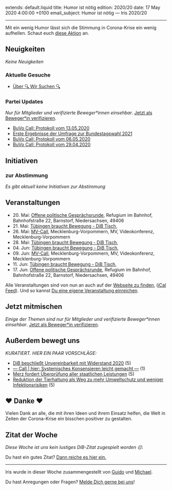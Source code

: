 
extends: default.liquid
title: Humor ist nötig
edition: 2020/20
date: 17 May 2020 4:00:00 +0100
email_subject: Humor ist nötig — Iris 2020/20

---
Mit ein wenig Humor lässt sich die Stimmung in Corona-Krise ein wenig aufhellen. Schaut euch [diese Aktion](https://www.nordkurier.de/mecklenburg-vorpommern/schweriner-cafe-besucher-tragen-schwimmnudel-huete-1339364905.html) an.

## Neuigkeiten

_Keine Neuigkeiten_

### Aktuelle Gesuche

 - [Über 🔍 Wir Suchen 🔍](https://marktplatz.dib.de/t/ueber-wir-suchen/8837)

### Partei Updates

_Nur für Mitglieder und verifizierte Beweger\*innen einsehbar_. [Jetzt als Beweger\*in verifizieren](https://dib.de/bewegerin-werden/).

 - [BuVo Call: Protokoll vom 13.05.2020](https://marktplatz.dib.de/t/buvo-call-protokoll-vom-13-05-2020/34446)
 - [Erste Ergebnisse der Umfrage zur Bundestagswahl 2021](https://marktplatz.dib.de/t/erste-ergebnisse-der-umfrage-zur-bundestagswahl-2021/34399)
 - [BuVo Call: Protokoll vom 06.05.2020](https://marktplatz.dib.de/t/buvo-call-protokoll-vom-06-05-2020/34385)
 - [BuVo Call: Protokoll vom 29.04.2020](https://marktplatz.dib.de/t/buvo-call-protokoll-vom-29-04-2020/34295)

## Initiativen

### zur Abstimmung
_Es gibt aktuell keine Initiativen zur Abstimmung_

## Veranstaltungen

 - 20.&nbsp;Mai: [Offene politische Gesprächsrunde](https://dib.de/veranstaltungen/offene-politische-gespraechsrunde-2020-05-20/), Refugium im Bahnhof, Bahnhofstraße 22, Barnstorf, Niedersachsen, 49406
 - 21.&nbsp;Mai: [Tübingen braucht Bewegung - DiB Tisch](https://dib.de/veranstaltungen/tuebingen-braucht-bewegung-dib-tisch-2-2020-05-21/), 
 - 26.&nbsp;Mai: [MV-Call](https://dib.de/veranstaltungen/mv-call/), Mecklenburg-Vorpommern, MV, Videokonferenz, Mecklenburg-Vorpommern
 - 28.&nbsp;Mai: [Tübingen braucht Bewegung - DiB Tisch](https://dib.de/veranstaltungen/tuebingen-braucht-bewegung-dib-tisch-2-2020-05-28/), 
 - 04.&nbsp;Jun: [Tübingen braucht Bewegung - DiB Tisch](https://dib.de/veranstaltungen/tuebingen-braucht-bewegung-dib-tisch-2-2020-06-04/), 
 - 09.&nbsp;Jun: [MV-Call](https://dib.de/veranstaltungen/mv-call/), Mecklenburg-Vorpommern, MV, Videokonferenz, Mecklenburg-Vorpommern
 - 11.&nbsp;Jun: [Tübingen braucht Bewegung - DiB Tisch](https://dib.de/veranstaltungen/tuebingen-braucht-bewegung-dib-tisch-2-2020-06-11/), 
 - 17.&nbsp;Jun: [Offene politische Gesprächsrunde](https://dib.de/veranstaltungen/offene-politische-gespraechsrunde-2020-06-17/), Refugium im Bahnhof, Bahnhofstraße 22, Barnstorf, Niedersachsen, 49406

Alle Veranstaltungen sind von nun an auch auf der [Webseite zu finden](https://dib.de/veranstaltungen/), ([iCal Feed](https://dib.de/?ical=1)). Und so kannst [Du eine eigene Veranstaltung einreichen](https://marktplatz.dib.de/t/eine-veranstaltung-auf-der-webseite-einreichen/21379).

## Jetzt mitmischen

_Einige der Themen sind nur für Mitglieder und verifizierte Beweger\*innen einsehbar_. [Jetzt als Beweger\*in verifizieren](https://dib.de/bewegerin-werden/).


## Außerdem bewegt uns

_KURATIERT. HIER EIN PAAR VORSCHLÄGE:_
 - [DiB beschließt Unvereinbarkeit mit Widerstand 2020](https://marktplatz.dib.de/t/dib-beschliesst-unvereinbarkeit-mit-widerstand-2020/34423) (5)
 - [&mdash; Call | hier: Systemisches Konsensieren leicht gemacht &mdash;](https://marktplatz.dib.de/t/call-hier-systemisches-konsensieren-leicht-gemacht/34426) (1)
 - [Merz fordert Überprüfung aller staatlichen Leistungen](https://marktplatz.dib.de/t/merz-fordert-ueberpruefung-aller-staatlichen-leistungen/34451) (5)
 - [Reduktion der Tierhaltung als Weg zu mehr Umweltschutz und weniger Infektionsrisiken](https://marktplatz.dib.de/t/reduktion-der-tierhaltung-als-weg-zu-mehr-umweltschutz-und-weniger-infektionsrisiken/34453) (5)

## ❤️ Danke ❤️
Vielen Dank an alle, die mit ihren Ideen und ihrem Einsatz helfen, die Welt in Zeiten der Corona-Krise ein bisschen positiver zu gestalten.

## Zitat der Woche
_Diese Woche ist uns kein lustiges DiB-Zitat zugespielt worden ☹._

Du hast ein gutes Zitat? [Dann reiche es hier ein.](https://marktplatz.dib.de/t/lustige-dib-zitate/10175)


---

Iris wurde in dieser Woche zusammengestellt von [Guido](https://marktplatz.dib.de/u/Guido/) und [Michael](https://marktplatz.dib.de/u/MichaelVoss/).

Du hast Anregungen oder Fragen? [Melde Dich gerne bei uns](https://marktplatz.dib.de/t/neu-iris-die-woechtliche-zusammenfasssung-zum-sonntagsbrunch/10990)!

